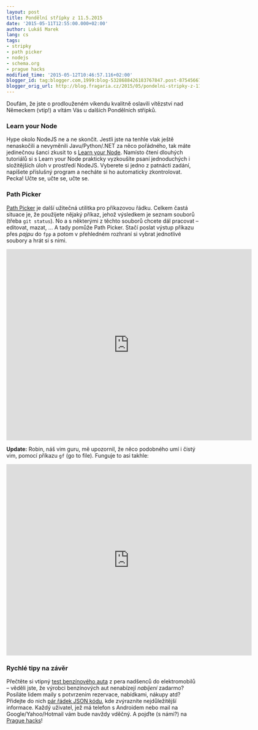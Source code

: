```yaml
---
layout: post
title: Pondělní střípky z 11.5.2015
date: '2015-05-11T12:55:00.000+02:00'
author: Lukáš Marek
lang: cs
tags:
- stripky
- path picker
- nodejs
- schema.org
- prague hacks
modified_time: '2015-05-12T10:46:57.116+02:00'
blogger_id: tag:blogger.com,1999:blog-5328688426183767847.post-875456674917711213
blogger_orig_url: http://blog.fragaria.cz/2015/05/pondelni-stripky-z-1152015.html
---
```


Doufám, že jste o prodlouženém víkendu kvalitně oslavili vítězství nad
Německem (vtip\!) a vítám Vás u dalších Pondělních střípků.

### Learn your Node

Hype okolo NodeJS ne a ne skončit. Jestli jste na tenhle vlak ještě
nenaskočili a nevyměnili Javu/Python/.NET za něco pořádného, tak máte
jedinečnou šanci zkusit to s [Learn your
Node](https://github.com/workshopper/learnyounode).
Namísto čtení dlouhých tutoriálů si s Learn your Node prakticky
vyzkoušíte psaní jednoduchých i složitějších úloh v prostředí NodeJS.
Vyberete si jedno z patnácti zadání, napíšete příslušný program a
necháte si ho automaticky zkontrolovat. Pecka\!
Učte se, učte se, učte se.

### Path Picker

[Path Picker](https://facebook.github.io/PathPicker/) je další užitečná
utilitka pro příkazovou řádku.
Celkem častá situace je, že použijete nějaký příkaz, jehož výsledkem je
seznam souborů (třeba `git status`). No a s některými z těchto souborů
chcete dál pracovat – editovat, mazat, …
A tady pomůže Path Picker. Stačí poslat výstup příkazu přes *pajpu* do
`fpp` a potom v přehledném rozhraní si vybrat jednotlivé soubory a hrát
si s nimi.

<iframe src="https://asciinema.org/a/19519/embed?" id="asciicast-iframe-19519" name="asciicast-iframe-19519" scrolling="no" allowfullscreen="true" style="overflow: hidden; margin: 0px; border: 0px; display: inline-block; width: 640px; float: none; visibility: visible; height: 499px;"></iframe>

**Update:** Robin, náš vim guru, mě upozornil, že něco podobného umí i
čistý vim, pomocí příkazu `gf` (go to file). Funguje to asi takhle:

<iframe src="https://asciinema.org/a/19900/embed?" id="asciicast-iframe-19900" name="asciicast-iframe-19900" scrolling="no" allowfullscreen="true" style="overflow: hidden; margin: 0px; border: 0px; display: inline-block; width: 640px; float: none; visibility: visible; height: 499px;"></iframe>

### Rychlé tipy na závěr

Přečtěte si vtipný [test benzínového
auta](http://teslaclubsweden.se/test-drive-of-a-petrol-car/) z pera
nadšenců do elektromobilů – věděli jste, že výrobci benzínových aut
nenabízejí *nabíjení* zadarmo?
Posíláte lidem maily s potvrzením rezervace, nabídkami, nákupy atd?
Přidejte do nich [pár řádek JSON
kódu](https://developers.google.com/gmail/markup/highlights), kde
zvýrazníte nejdůležitější informace.
Každý uživatel, jež má telefon s Androidem nebo mail na
Google/Yahoo/Hotmail vám bude navždy vděčný.
A pojďte (s námi?) na [Prague hacks](http://praguehacks.cz/)\!
